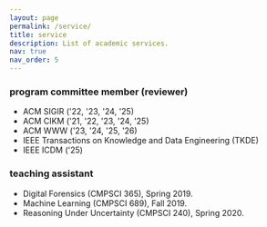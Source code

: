 ```yaml
---
layout: page
permalink: /service/
title: service
description: List of academic services.
nav: true
nav_order: 5
---
```


### program committee member (reviewer)
* ACM SIGIR (&#39;22, &#39;23, &#39;24, &#39;25)
* ACM CIKM (&#39;21, &#39;22, &#39;23, &#39;24, &#39;25)
* ACM WWW (&#39;23, &#39;24, &#39;25, &#39;26)
* IEEE Transactions on Knowledge and Data Engineering (TKDE)
* IEEE ICDM (&#39;25)


### teaching assistant
* Digital Forensics (CMPSCI 365), Spring 2019.
* Machine Learning (CMPSCI 689), Fall 2019.
* Reasoning Under Uncertainty (CMPSCI 240), Spring 2020.

